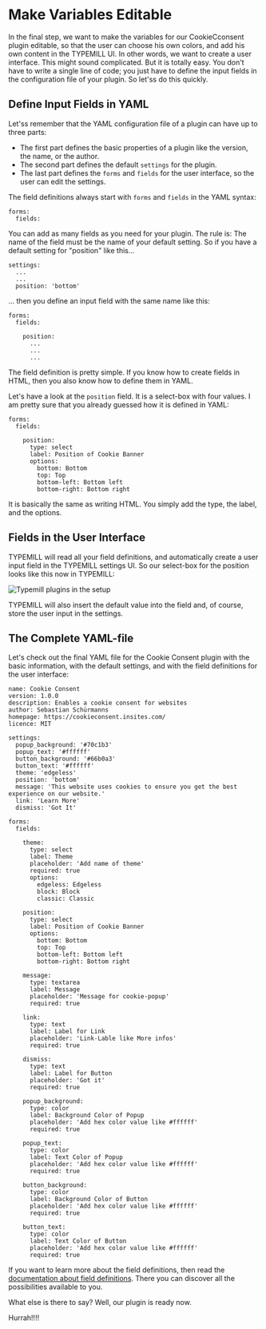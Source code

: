 # Make Variables Editable

In the final step, we want to make the variables for our CookieCconsent plugin editable, so that the user can choose his own colors, and add his own content in the TYPEMILL UI. In other words, we want to create a user interface. This might sound complicated. But it is totally easy. You don't have to write a single line of code; you just have to define the input fields in the configuration file of your plugin. So let'ss do this quickly.

## Define Input Fields in YAML

Let'ss remember that the YAML configuration file of a plugin can have up to three parts:

* The first part defines the basic properties of a plugin like the version, the name, or the author.
* The second part defines the default ``settings`` for the plugin.
* The last part defines the `forms` and `fields` for the user interface, so the user can edit the settings.

The field definitions always start with `forms` and `fields` in the YAML syntax:

````
forms:
  fields:
````

You can add as many fields as you need for your plugin. The rule is: The name of the field must be the name of your default setting. So if you have a default setting for "position" like this...

````
settings:
  ...
  ...
  position: 'bottom'
````

... then you define an input field with the same name like this:

````
forms:
  fields:
  
    position:
      ...
      ...
      ...
````

The field definition is pretty simple. If you know how to create fields in HTML, then you also know how to define them in YAML. 

Let's have a look at the `position` field. It is a select-box with four values. I am pretty sure that you already guessed how it is defined in YAML:

````
forms:
  fields:

    position:
      type: select
      label: Position of Cookie Banner
      options:
        bottom: Bottom
        top: Top
        bottom-left: Bottom left
        bottom-right: Bottom right  
````

It is basically the same as writing HTML. You simply add the type, the label, and the options.

## Fields in the User Interface

TYPEMILL will read all your field definitions, and automatically create a user input field in the TYPEMILL settings UI. So our select-box for the position looks like this now in TYPEMILL:

![Typemill plugins in the setup]()

TYPEMILL will also insert the default value into the field and, of course, store the user input in the settings. 

## The Complete YAML-file 

Let's check out the final YAML file for the Cookie Consent plugin with the basic information, with the default settings, and with the field definitions for the user interface:

````
name: Cookie Consent
version: 1.0.0
description: Enables a cookie consent for websites
author: Sebastian Schürmanns
homepage: https://cookieconsent.insites.com/
licence: MIT

settings:
  popup_background: '#70c1b3'
  popup_text: '#ffffff'
  button_background: '#66b0a3'
  button_text: '#ffffff'
  theme: 'edgeless'
  position: 'bottom'
  message: 'This website uses cookies to ensure you get the best experience on our website.'
  link: 'Learn More'
  dismiss: 'Got It'

forms:
  fields:

    theme:
      type: select
      label: Theme
      placeholder: 'Add name of theme'
      required: true
      options:
        edgeless: Edgeless
        block: Block
        classic: Classic

    position:
      type: select
      label: Position of Cookie Banner
      options:
        bottom: Bottom
        top: Top
        bottom-left: Bottom left
        bottom-right: Bottom right

    message:
      type: textarea
      label: Message
      placeholder: 'Message for cookie-popup'
      required: true

    link:
      type: text
      label: Label for Link
      placeholder: 'Link-Lable like More infos'
      required: true

    dismiss:
      type: text
      label: Label for Button
      placeholder: 'Got it'
      required: true

    popup_background:
      type: color
      label: Background Color of Popup
      placeholder: 'Add hex color value like #ffffff'
      required: true

    popup_text:
      type: color
      label: Text Color of Popup
      placeholder: 'Add hex color value like #ffffff'
      required: true

    button_background:
      type: color
      label: Background Color of Button
      placeholder: 'Add hex color value like #ffffff'
      required: true

    button_text:
      type: color
      label: Text Color of Button
      placeholder: 'Add hex color value like #ffffff'
      required: true
````

If you want to learn more about the field definitions, then read the [documentation about field definitions](/for-plugin-developers/documentation/field-overview). There you can discover all the possibilities available to you.

What else is there to say? Well, our plugin is ready now. 

Hurrah!!!!
